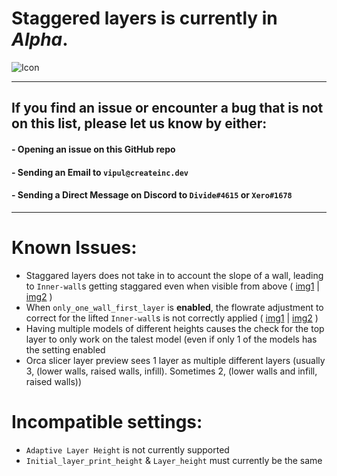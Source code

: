 # Staggered layers is currently in *Alpha*.

![Icon](https://cdn.discordapp.com/attachments/1087393628420329585/1332429863180570735/staggered_layers_icon.png?ex=67953982&is=6793e802&hm=192dffcbf898bed5a9700a7cc6cc879413b1216aad2f0e97845a6d751f2be7be&)

---

## If you find an issue or encounter a bug that is not on this list, please let us know by either:
#### - Opening an issue on this GitHub repo
#### - Sending an Email to `vipul@createinc.dev`
#### - Sending a Direct Message on Discord to `Divide#4615` or `Xero#1678`

-----

# Known Issues:
- Staggared layers does not take in to account the slope of a wall, leading to `Inner-wall`s getting staggared even when visible from above ( [img1](https://cdn.discordapp.com/attachments/1314975632236609651/1332410916154773504/image.png?ex=679527dd&is=6793d65d&hm=683e08e6b6629974bc8bc11e14b9d0acd0e23335eafebeb43ede828c2acea57e&) | [img2](https://cdn.discordapp.com/attachments/1314975632236609651/1332410869975486484/image.png?ex=679527d2&is=6793d652&hm=8196be2e6b31e7202fb11f628ae4aa1d9deed9f4daa41bb414cecefff1a6448f&) )
- When `only_one_wall_first_layer` is **enabled**, the flowrate adjustment to correct for the lifted `Inner-wall`s is not correctly applied ( [img1](https://cdn.discordapp.com/attachments/1314975632236609651/1332410869975486484/image.png?ex=679527d2&is=6793d652&hm=8196be2e6b31e7202fb11f628ae4aa1d9deed9f4daa41bb414cecefff1a6448f&) | [img2](https://cdn.discordapp.com/attachments/1314975632236609651/1332422246735548478/image.png?ex=6795326a&is=6793e0ea&hm=02358016b0ae7c4d39cca76d1d926fe2cb2e3ee659517d519542c3c06a07471f&) )
- Having multiple models of different heights causes the check for the top layer to only work on the talest model (even if only 1 of the models has the setting enabled
- Orca slicer layer preview sees 1 layer as multiple different layers (usually 3, (lower walls, raised walls, infill). Sometimes 2, (lower walls and infill, raised walls)) 

# Incompatible settings: 
- `Adaptive Layer Height` is not currently supported
- `Initial_layer_print_height` & `Layer_height` must currently be the same
